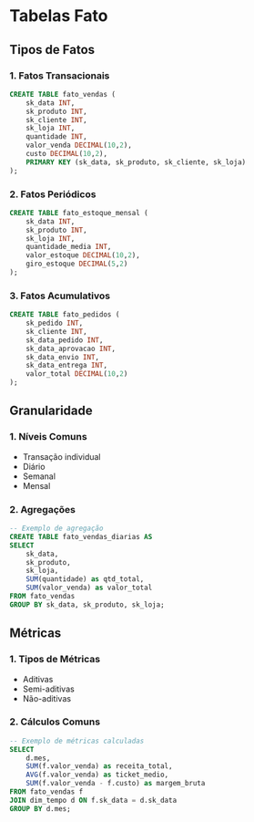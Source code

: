 # Tabelas Fato

## Tipos de Fatos

### 1. Fatos Transacionais
```sql
CREATE TABLE fato_vendas (
    sk_data INT,
    sk_produto INT,
    sk_cliente INT,
    sk_loja INT,
    quantidade INT,
    valor_venda DECIMAL(10,2),
    custo DECIMAL(10,2),
    PRIMARY KEY (sk_data, sk_produto, sk_cliente, sk_loja)
);
```

### 2. Fatos Periódicos
```sql
CREATE TABLE fato_estoque_mensal (
    sk_data INT,
    sk_produto INT,
    sk_loja INT,
    quantidade_media INT,
    valor_estoque DECIMAL(10,2),
    giro_estoque DECIMAL(5,2)
);
```

### 3. Fatos Acumulativos
```sql
CREATE TABLE fato_pedidos (
    sk_pedido INT,
    sk_cliente INT,
    sk_data_pedido INT,
    sk_data_aprovacao INT,
    sk_data_envio INT,
    sk_data_entrega INT,
    valor_total DECIMAL(10,2)
);
```

## Granularidade

### 1. Níveis Comuns
- Transação individual
- Diário
- Semanal
- Mensal

### 2. Agregações
```sql
-- Exemplo de agregação
CREATE TABLE fato_vendas_diarias AS
SELECT 
    sk_data,
    sk_produto,
    sk_loja,
    SUM(quantidade) as qtd_total,
    SUM(valor_venda) as valor_total
FROM fato_vendas
GROUP BY sk_data, sk_produto, sk_loja;
```

## Métricas

### 1. Tipos de Métricas
- Aditivas
- Semi-aditivas
- Não-aditivas

### 2. Cálculos Comuns
```sql
-- Exemplo de métricas calculadas
SELECT 
    d.mes,
    SUM(f.valor_venda) as receita_total,
    AVG(f.valor_venda) as ticket_medio,
    SUM(f.valor_venda - f.custo) as margem_bruta
FROM fato_vendas f
JOIN dim_tempo d ON f.sk_data = d.sk_data
GROUP BY d.mes;
```
